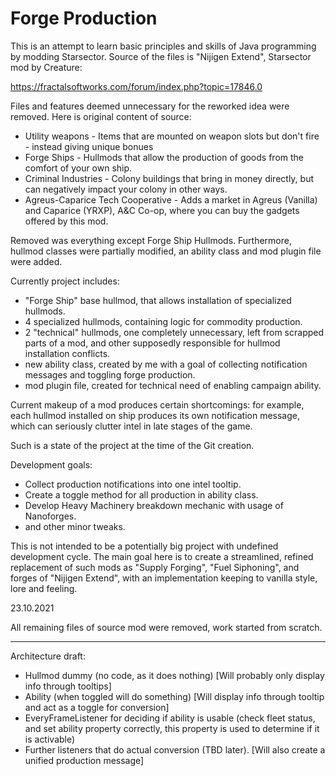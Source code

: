 # Forge Production

This is an attempt to learn basic principles and skills of Java programming by modding Starsector.
Source of the files is "Nijigen Extend", Starsector mod by Creature:

https://fractalsoftworks.com/forum/index.php?topic=17846.0

Files and features deemed unnecessary for the reworked idea were removed. Here is original content of source:

- Utility weapons - Items that are mounted on weapon slots but don't fire - instead giving unique bonues
- Forge Ships - Hullmods that allow the production of goods from the comfort of your own ship.
- Criminal Industries - Colony buildings that bring in money directly, but can negatively impact your colony in other ways.
- Agreus-Caparice Tech Cooperative - Adds a market in Agreus (Vanilla) and Caparice (YRXP), A&C Co-op, where you can buy the gadgets offered by this mod.

Removed was everything except Forge Ship Hullmods. Furthermore, hullmod classes were partially modified, an ability class and mod plugin file were added.

Currently project includes:

- "Forge Ship" base hullmod, that allows installation of specialized hullmods.
- 4 specialized hullmods, containing logic for commodity production.
- 2 "technical" hullmods, one completely unnecessary, left from scrapped parts of a mod, and other supposedly responsible for hullmod installation conflicts.
- new ability class, created by me with a goal of collecting notification messages and toggling forge production.
- mod plugin file, created for technical need of enabling campaign ability.

Current makeup of a mod produces certain shortcomings: for example, each hullmod installed on ship produces its own notification message, 
which can seriously clutter intel in late stages of the game.

Such is a state of the project at the time of the Git creation.

Development goals:

- Collect production notifications into one intel tooltip.
- Create a toggle method for all production in ability class.
- Develop Heavy Machinery breakdown mechanic with usage of Nanoforges.
- and other minor tweaks.

This is not intended to be a potentially big project with undefined development cycle. 
The main goal here is to create a streamlined, refined replacement of such mods as "Supply Forging", "Fuel Siphoning", and forges of "Nijigen Extend", 
with an implementation keeping to vanilla style, lore and feeling.

23.10.2021

All remaining files of source mod were removed, work started from scratch.

* * *

Architecture draft:

 - Hullmod dummy (no code, as it does nothing) [Will probably only display info through tooltips]
 - Ability (when toggled will do something)  [Will display info through tooltip and act as a toggle for conversion]
 - EveryFrameListener for deciding if ability is usable (check fleet status, and set ability property correctly, this property is used to determine if it is              activable)
 - Further listeners that do actual conversion (TBD later). [Will also create a unified production message]
